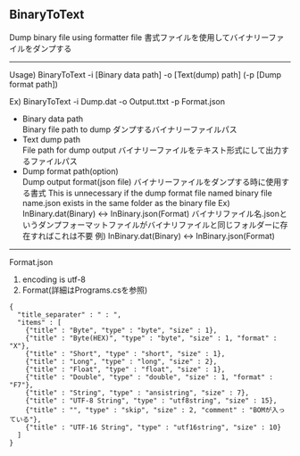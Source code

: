 ## BinaryToText
Dump binary file using formatter file
書式ファイルを使用してバイナリーファイルをダンプする

-----
Usage)
  BinaryToText -i [Binary data path] -o [Text(dump) path] (-p [Dump format path])

Ex)
  BinaryToText -i Dump.dat -o Output.ttxt -p Format.json

- Binary data path  
Binary file path to dump
ダンプするバイナリーファイルパス
- Text dump path  
File path for dump output
バイナリーファイルをテキスト形式にして出力するファイルパス
- Dump format path(option)  
Dump output format(json file)
バイナリーファイルをダンプする時に使用する書式
This is unnecessary if the dump format file named binary file name.json exists in the same folder as the binary file
Ex) InBinary.dat(Binary) <-> InBinary.json(Format)
バイナリファイル名.jsonというダンプフォーマットファイルがバイナリファイルと同じフォルダーに存在すればこれは不要
例) InBinary.dat(Binary) <-> InBinary.json(Format)
------
Format.json
  1. encoding is utf-8
  1. Format(詳細はPrograms.csを参照)
```
{
  "title_separater" : " : ",
  "items" : [
    {"title" : "Byte", "type" : "byte", "size" : 1},
    {"title" : "Byte(HEX)", "type" : "byte", "size" : 1, "format" : "X"},
    {"title" : "Short", "type" : "short", "size" : 1},
    {"title" : "Long", "type" : "long", "size" : 2},
    {"title" : "Float", "type" : "float", "size" : 1},
    {"title" : "Double", "type" : "double", "size" : 1, "format" : "F7"},
    {"title" : "String", "type" : "ansistring", "size" : 7},
    {"title" : "UTF-8 String", "type" : "utf8string", "size" : 15},
    {"title" : "", "type" : "skip", "size" : 2, "comment" : "BOMが入っている"},
    {"title" : "UTF-16 String", "type" : "utf16string", "size" : 10}
  ]
}

```



